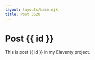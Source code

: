 ```yaml
---
layout: layouts/base.njk
title: Post 3520
---
```


# Post {{ id }}

This is post {{ id }} in my Eleventy project.
